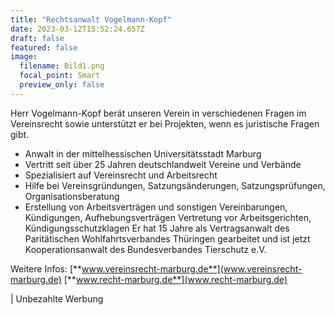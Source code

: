 ```yaml
---
title: "Rechtsanwalt Vogelmann-Kopf"
date: 2023-03-12T15:52:24.657Z
draft: false
featured: false
image:
  filename: Bild1.png
  focal_point: Smart
  preview_only: false
---
```


Herr Vogelmann-Kopf berät unseren Verein in verschiedenen Fragen im Vereinsrecht sowie unterstützt er bei Projekten, wenn es juristische Fragen gibt.
- Anwalt in der mittelhessischen Universitätsstadt Marburg
- Vertritt seit über 25 Jahren deutschlandweit Vereine und Verbände
- Spezialisiert auf Vereinsrecht und Arbeitsrecht
- Hilfe bei Vereinsgründungen, Satzungsänderungen, Satzungsprüfungen, Organisationsberatung
- Erstellung von Arbeitsverträgen und sonstigen Vereinbarungen, Kündigungen, Aufhebungsverträgen Vertretung vor Arbeitsgerichten, Kündigungsschutzklagen
Er hat 15 Jahre als Vertragsanwalt des Paritätischen Wohlfahrtsverbandes Thüringen gearbeitet und ist jetzt Kooperationsanwalt des Bundesverbandes Tierschutz e.V. 
 
Weitere Infos:
[**www.vereinsrecht-marburg.de**](www.vereinsrecht-marburg.de)
[**www.recht-marburg.de**](www.recht-marburg.de)

| Unbezahlte Werbung